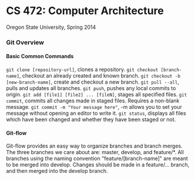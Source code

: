 CS 472: Computer Architecture
=====
Oregon State University, Spring 2014

### Git Overview
#### Basic Common Commands
```git clone [repository-url]```, clones a repository.
```git checkout [branch-name]```, checkout an already created and known branch.
```git checkout -b [new-branch-name]```, create and checkout a new branch.
```git pull --all```, pulls and updates all branches.
```git push```, pushes any local commits to origin.
```git add [file1] [file2] ... [fileN]```, stages all specified files.
```git commit```, commits all changes made in staged files. Requires a non-blank message.
```git commit -m "Your message here"```, -m allows you to set your message without opening an editor to write it.
```git status```, displays all files which have been changed and whether they have been staged or not.
#### Git-flow
Git-flow provides an easy way to organize branches and branch merges. The three branches we care about are: master, develop, and feature/*. All branches using the naming convention "feature/[branch-name]" are meant to be merged into develop. Changes should be made in a feature/... branch, and then merged into the develop branch.
